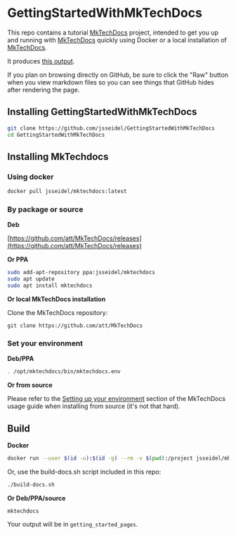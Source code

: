 # GettingStartedWithMkTechDocs

This repo contains a tutorial [MkTechDocs](https://github.com/att/MkTechDocs) project, intended to get you up and running with [MkTechDocs](https://github.com/att/MkTechDocs) quickly using Docker or a local installation of [MkTechDocs](https://github.com/att/MkTechDocs).

It produces [this output](https://jsseidel.github.io/GettingStartedWithMkTechDocs/).

If you plan on browsing directly on GitHub, be sure to click the "Raw" button when you view markdown files so you can see things that GitHub hides after rendering the page.

## Installing GettingStartedWithMkTechDocs

```bash
git clone https://github.com/jsseidel/GettingStartedWithMkTechDocs
cd GettingStartedWithMkTechDocs
```

## Installing MkTechdocs

### Using docker

```bash
docker pull jsseidel/mktechdocs:latest
```

### By package or source

**Deb**

[https://github.com/att/MkTechDocs/releases](https://github.com/att/MkTechDocs/releases)

**Or PPA**

```bash
sudo add-apt-repository ppa:jsseidel/mktechdocs
sudo apt update
sudo apt install mktechdocs
```

**Or local MkTechDocs installation**

Clone the MkTechDocs repository:

```
git clone https://github.com/att/MkTechDocs
```

### Set your environment

**Deb/PPA**

```bash
. /opt/mktechdocs/bin/mktechdocs.env
```

**Or from source**

Please refer to the [Setting up your
environment](https://att.github.io/MkTechDocs/#setting-up-your-environment)
section of the MkTechDocs usage guide when installing from source (it's not
that hard).

## Build

**Docker**

```bash
docker run --user $(id -u):$(id -g) --rm -v $(pwd):/project jsseidel/mktechdocs
```

Or, use the build-docs.sh script included in this repo:

```bash
./build-docs.sh
```

**Or Deb/PPA/source**

```
mktechdocs
```

Your output will be in `getting_started_pages`.



